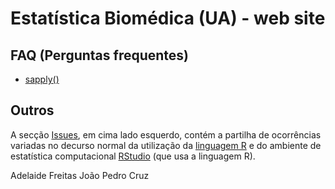# Estatística Biomédica (UA) - web site

## FAQ (Perguntas frequentes)

* [sapply()](sapply.md)


## Outros

A secção [Issues](https://github.com/jpcaveiro/ebwebsite/issues/), em cima lado esquerdo, contém a partilha de ocorrências variadas no decurso normal da utilização da [linguagem R](https://cloud.r-project.org/) e do ambiente de estatística computacional [RStudio](https://rstudio.com/products/rstudio/download/) (que usa a linguagem R).

Adelaide Freitas
João Pedro Cruz
